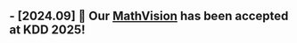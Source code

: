 ## - **[2024.09]** 🌟 Our [**MathVision**](https://mathvision-cuhk.github.io/) has been accepted at **KDD 2025**!


